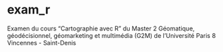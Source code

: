 # exam_r
Examen du cours “Cartographie avec R” du Master 2 Géomatique, géodécisionnel, géomarketing et multimédia (G2M) de l’Université Paris 8 Vincennes - Saint-Denis
